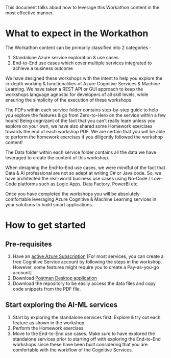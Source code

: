 This document talks about how to leverage this Workathon content in the most effective manner. 

# What to expect in the Workathon

The Workathon content can be primarily classified into 2 categories -

1.	Standalone Azure service exploration & use cases
2.	End-to-End use cases which cover multiple services integrated to achieve a business outcome

We have designed these workshops with the intent to help you explore the in-depth working & functionalities of Azure Cognitive Services & Machine Learning. We have taken a REST API or GUI approach to keep the workshops language agnostic for developers of all skill levels, while ensuring the simplicity of the execution of these workshops.

The PDFs within each service folder contains step-by-step guide to help you explore the features & go from Zero-to-Hero on the service within a few hours! Being cognizant of the fact that you can’t really learn unless you explore on your own, we have also shared some Homework exercises towards the end of each workshop PDF. We are certain that you will be able to perform the homework exercises if you diligently followed the workshop content!

The Data folder within each service folder contains all the data we have leveraged to create the content of this workshop.

When designing the End-to-End use cases, we were mindful of the fact that Data & AI professional are not so adept at writing C# or Java code. So, we have architected the real-world business use cases using No-Code / Low-Code platforms such as Logic Apps, Data Factory, PowerBI etc.

Once you have completed the workshops you will be absolutely comfortable leveraging Azure Cognitive & Machine Learning services in your solutions to build smart applications.

# How to get started

## Pre-requisites
1.	Have an [active Azure Subscription](https://azure.microsoft.com/en-in/free) [For most services, you can create a free Cognitive Service account by following the steps in the workshop. However, some features might require you to create a Pay-as-you-go account]
2.	Download [Postman Desktop application](https://www.postman.com/downloads)
3.	Download the repository to be easily access the data files and copy code snippets from the PDF file.

## Start exploring the AI-ML services
1.	Start by exploring the standalone services first. Explore & try out each feature as shown in the workshop. 
2.	Perform the Homework exercises
3.	Move to the End-to-End use cases. Make sure to have explored the standalone services prior to starting off with exploring the End-to-End workshops since these have been built considering that you are comfortable with the workflow of the Cognitive Services.
